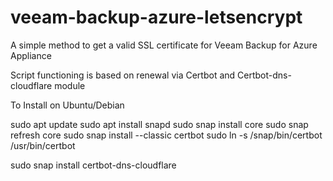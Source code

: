 # veeam-backup-azure-letsencrypt
 A simple method to get a valid SSL certificate for Veeam Backup for Azure Appliance

Script functioning is based on renewal via Certbot and Certbot-dns-cloudflare module

To Install on Ubuntu/Debian

sudo apt update
sudo apt install snapd
sudo snap install core
sudo snap refresh core
sudo snap install --classic certbot
sudo ln -s /snap/bin/certbot /usr/bin/certbot

sudo snap install certbot-dns-cloudflare
